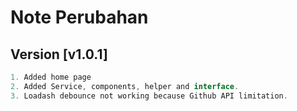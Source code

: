 # Note Perubahan
## Version [v1.0.1]
```js
1. Added home page
2. Added Service, components, helper and interface.
3. Loadash debounce not working because Github API limitation.

```